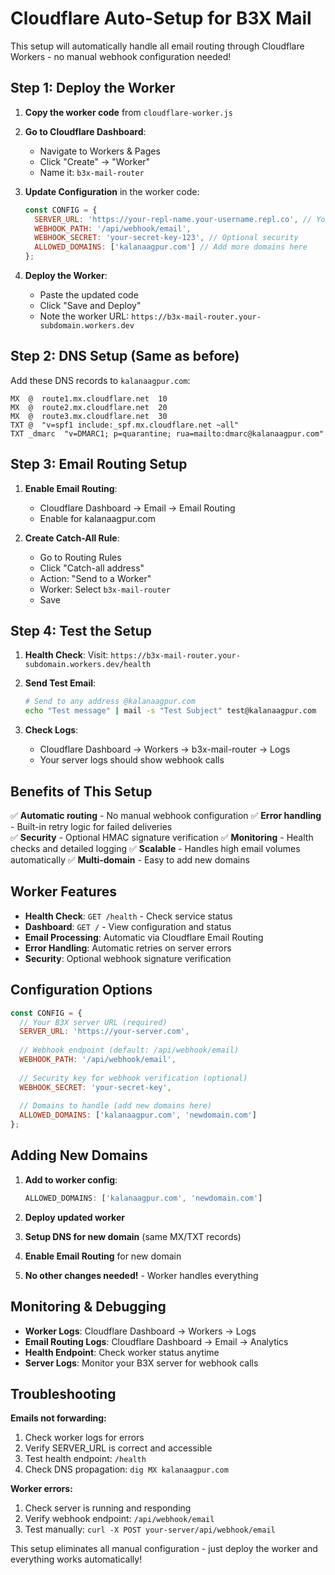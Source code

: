# Cloudflare Auto-Setup for B3X Mail

This setup will automatically handle all email routing through Cloudflare Workers - no manual webhook configuration needed!

## Step 1: Deploy the Worker

1. **Copy the worker code** from `cloudflare-worker.js`

2. **Go to Cloudflare Dashboard**:
   - Navigate to Workers & Pages
   - Click "Create" → "Worker"
   - Name it: `b3x-mail-router`

3. **Update Configuration** in the worker code:
   ```javascript
   const CONFIG = {
     SERVER_URL: 'https://your-repl-name.your-username.repl.co', // Your actual server
     WEBHOOK_PATH: '/api/webhook/email',
     WEBHOOK_SECRET: 'your-secret-key-123', // Optional security
     ALLOWED_DOMAINS: ['kalanaagpur.com'] // Add more domains here
   };
   ```

4. **Deploy the Worker**:
   - Paste the updated code
   - Click "Save and Deploy"
   - Note the worker URL: `https://b3x-mail-router.your-subdomain.workers.dev`

## Step 2: DNS Setup (Same as before)

Add these DNS records to `kalanaagpur.com`:

```
MX  @  route1.mx.cloudflare.net  10
MX  @  route2.mx.cloudflare.net  20  
MX  @  route3.mx.cloudflare.net  30
TXT @  "v=spf1 include:_spf.mx.cloudflare.net ~all"
TXT _dmarc  "v=DMARC1; p=quarantine; rua=mailto:dmarc@kalanaagpur.com"
```

## Step 3: Email Routing Setup

1. **Enable Email Routing**:
   - Cloudflare Dashboard → Email → Email Routing
   - Enable for kalanaagpur.com

2. **Create Catch-All Rule**:
   - Go to Routing Rules
   - Click "Catch-all address"
   - Action: "Send to a Worker"
   - Worker: Select `b3x-mail-router`
   - Save

## Step 4: Test the Setup

1. **Health Check**:
   Visit: `https://b3x-mail-router.your-subdomain.workers.dev/health`

2. **Send Test Email**:
   ```bash
   # Send to any address @kalanaagpur.com
   echo "Test message" | mail -s "Test Subject" test@kalanaagpur.com
   ```

3. **Check Logs**:
   - Cloudflare Dashboard → Workers → b3x-mail-router → Logs
   - Your server logs should show webhook calls

## Benefits of This Setup

✅ **Automatic routing** - No manual webhook configuration
✅ **Error handling** - Built-in retry logic for failed deliveries  
✅ **Security** - Optional HMAC signature verification
✅ **Monitoring** - Health checks and detailed logging
✅ **Scalable** - Handles high email volumes automatically
✅ **Multi-domain** - Easy to add new domains

## Worker Features

- **Health Check**: `GET /health` - Check service status
- **Dashboard**: `GET /` - View configuration and status
- **Email Processing**: Automatic via Cloudflare Email Routing
- **Error Handling**: Automatic retries on server errors
- **Security**: Optional webhook signature verification

## Configuration Options

```javascript
const CONFIG = {
  // Your B3X server URL (required)
  SERVER_URL: 'https://your-server.com',
  
  // Webhook endpoint (default: /api/webhook/email)
  WEBHOOK_PATH: '/api/webhook/email',
  
  // Security key for webhook verification (optional)
  WEBHOOK_SECRET: 'your-secret-key',
  
  // Domains to handle (add new domains here)
  ALLOWED_DOMAINS: ['kalanaagpur.com', 'newdomain.com']
};
```

## Adding New Domains

1. **Add to worker config**:
   ```javascript
   ALLOWED_DOMAINS: ['kalanaagpur.com', 'newdomain.com']
   ```

2. **Deploy updated worker**

3. **Setup DNS for new domain** (same MX/TXT records)

4. **Enable Email Routing** for new domain

5. **No other changes needed!** - Worker handles everything

## Monitoring & Debugging

- **Worker Logs**: Cloudflare Dashboard → Workers → Logs
- **Email Routing Logs**: Cloudflare Dashboard → Email → Analytics
- **Health Endpoint**: Check worker status anytime
- **Server Logs**: Monitor your B3X server for webhook calls

## Troubleshooting

**Emails not forwarding:**
1. Check worker logs for errors
2. Verify SERVER_URL is correct and accessible
3. Test health endpoint: `/health`
4. Check DNS propagation: `dig MX kalanaagpur.com`

**Worker errors:**
1. Check server is running and responding
2. Verify webhook endpoint: `/api/webhook/email`
3. Test manually: `curl -X POST your-server/api/webhook/email`

This setup eliminates all manual configuration - just deploy the worker and everything works automatically!